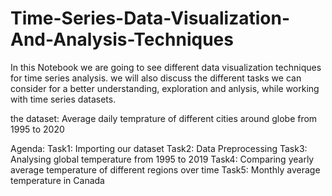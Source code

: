 # Time-Series-Data-Visualization-And-Analysis-Techniques


In this Notebook we are going to see different data visualization techniques for time series analysis. we will also discuss the different tasks we can consider for a better understanding, exploration and anlysis, while working with time series datasets.

the dataset: Average daily temprature of different cities around globe from 1995 to 2020

Agenda:
Task1: Importing our dataset 
Task2: Data Preprocessing
Task3: Analysing global temperature from 1995 to 2019
Task4: Comparing yearly average temperature of different regions over time
Task5: Monthly average temperature in Canada
